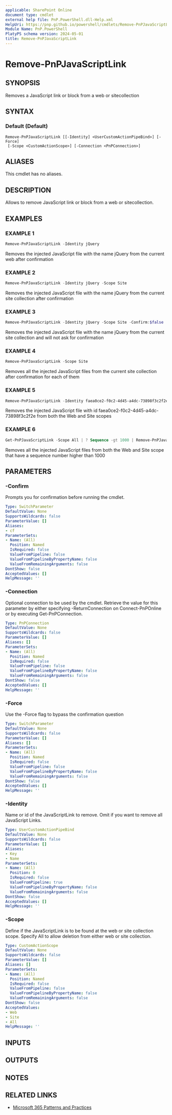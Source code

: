 ```yaml
---
applicable: SharePoint Online
document type: cmdlet
external help file: PnP.PowerShell.dll-Help.xml
HelpUri: https://pnp.github.io/powershell/cmdlets/Remove-PnPJavaScriptLink.html
Module Name: PnP.PowerShell
PlatyPS schema version: 2024-05-01
title: Remove-PnPJavaScriptLink
---
```


# Remove-PnPJavaScriptLink

## SYNOPSIS

Removes a JavaScript link or block from a web or sitecollection

## SYNTAX

### Default (Default)

```
Remove-PnPJavaScriptLink [[-Identity] <UserCustomActionPipeBind>] [-Force]
 [-Scope <CustomActionScope>] [-Connection <PnPConnection>]
```

## ALIASES

This cmdlet has no aliases.

## DESCRIPTION

Allows to remove JavaScript link or block from a web or sitecollection.

## EXAMPLES

### EXAMPLE 1

```powershell
Remove-PnPJavaScriptLink -Identity jQuery
```

Removes the injected JavaScript file with the name jQuery from the current web after confirmation

### EXAMPLE 2

```powershell
Remove-PnPJavaScriptLink -Identity jQuery -Scope Site
```

Removes the injected JavaScript file with the name jQuery from the current site collection after confirmation

### EXAMPLE 3

```powershell
Remove-PnPJavaScriptLink -Identity jQuery -Scope Site -Confirm:$false
```

Removes the injected JavaScript file with the name jQuery from the current site collection and will not ask for confirmation

### EXAMPLE 4

```powershell
Remove-PnPJavaScriptLink -Scope Site
```

Removes all the injected JavaScript files from the current site collection after confirmation for each of them

### EXAMPLE 5

```powershell
Remove-PnPJavaScriptLink -Identity faea0ce2-f0c2-4d45-a4dc-73898f3c2f2e -Scope All
```

Removes the injected JavaScript file with id faea0ce2-f0c2-4d45-a4dc-73898f3c2f2e from both the Web and Site scopes

### EXAMPLE 6

```powershell
Get-PnPJavaScriptLink -Scope All | ? Sequence -gt 1000 | Remove-PnPJavaScriptLink
```

Removes all the injected JavaScript files from both the Web and Site scope that have a sequence number higher than 1000

## PARAMETERS

### -Confirm

Prompts you for confirmation before running the cmdlet.

```yaml
Type: SwitchParameter
DefaultValue: None
SupportsWildcards: false
ParameterValue: []
Aliases:
- cf
ParameterSets:
- Name: (All)
  Position: Named
  IsRequired: false
  ValueFromPipeline: false
  ValueFromPipelineByPropertyName: false
  ValueFromRemainingArguments: false
DontShow: false
AcceptedValues: []
HelpMessage: ''
```

### -Connection

Optional connection to be used by the cmdlet. Retrieve the value for this parameter by either specifying -ReturnConnection on Connect-PnPOnline or by executing Get-PnPConnection.

```yaml
Type: PnPConnection
DefaultValue: None
SupportsWildcards: false
ParameterValue: []
Aliases: []
ParameterSets:
- Name: (All)
  Position: Named
  IsRequired: false
  ValueFromPipeline: false
  ValueFromPipelineByPropertyName: false
  ValueFromRemainingArguments: false
DontShow: false
AcceptedValues: []
HelpMessage: ''
```

### -Force

Use the -Force flag to bypass the confirmation question

```yaml
Type: SwitchParameter
DefaultValue: None
SupportsWildcards: false
ParameterValue: []
Aliases: []
ParameterSets:
- Name: (All)
  Position: Named
  IsRequired: false
  ValueFromPipeline: false
  ValueFromPipelineByPropertyName: false
  ValueFromRemainingArguments: false
DontShow: false
AcceptedValues: []
HelpMessage: ''
```

### -Identity

Name or id of the JavaScriptLink to remove. Omit if you want to remove all JavaScript Links.

```yaml
Type: UserCustomActionPipeBind
DefaultValue: None
SupportsWildcards: false
ParameterValue: []
Aliases:
- Key
- Name
ParameterSets:
- Name: (All)
  Position: 0
  IsRequired: false
  ValueFromPipeline: true
  ValueFromPipelineByPropertyName: false
  ValueFromRemainingArguments: false
DontShow: false
AcceptedValues: []
HelpMessage: ''
```

### -Scope

Define if the JavaScriptLink is to be found at the web or site collection scope. Specify All to allow deletion from either web or site collection.

```yaml
Type: CustomActionScope
DefaultValue: None
SupportsWildcards: false
ParameterValue: []
Aliases: []
ParameterSets:
- Name: (All)
  Position: Named
  IsRequired: false
  ValueFromPipeline: false
  ValueFromPipelineByPropertyName: false
  ValueFromRemainingArguments: false
DontShow: false
AcceptedValues:
- Web
- Site
- All
HelpMessage: ''
```

## INPUTS

## OUTPUTS

## NOTES

## RELATED LINKS

- [Microsoft 365 Patterns and Practices](https://aka.ms/m365pnp)
